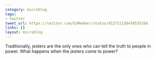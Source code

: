 ```yaml
---
category: microblog
tags:
- twitter
tweet_url: https://twitter.com/ExMember/status/912711138470535168
links: []
layout: microblog
---
```

Traditionally, jesters are the only ones who can tell the truth to people in power. What happens when the jesters come to power?
